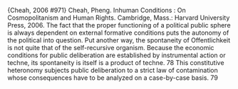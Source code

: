 ﻿{Cheah, 2006 #971}
Cheah, Pheng. Inhuman Conditions : On Cosmopolitanism and Human Rights. Cambridge, Mass.: Harvard University Press, 2006.
The fact that the proper functioning of a political public sphere is always dependent on external formative conditions puts the autonomy of the political into question. Put another way, the spontaneity of Offentlichkeit is not quite that of the self-recursive organism. Because the economic conditions for public deliberation are established by instrumental action or techne, its spontaneity is itself is a product of techne. 78
This constitutive heteronomy subjects public deliberation to a strict law of contamination whose consequences have to be analyzed on a case-by-case basis. 79

